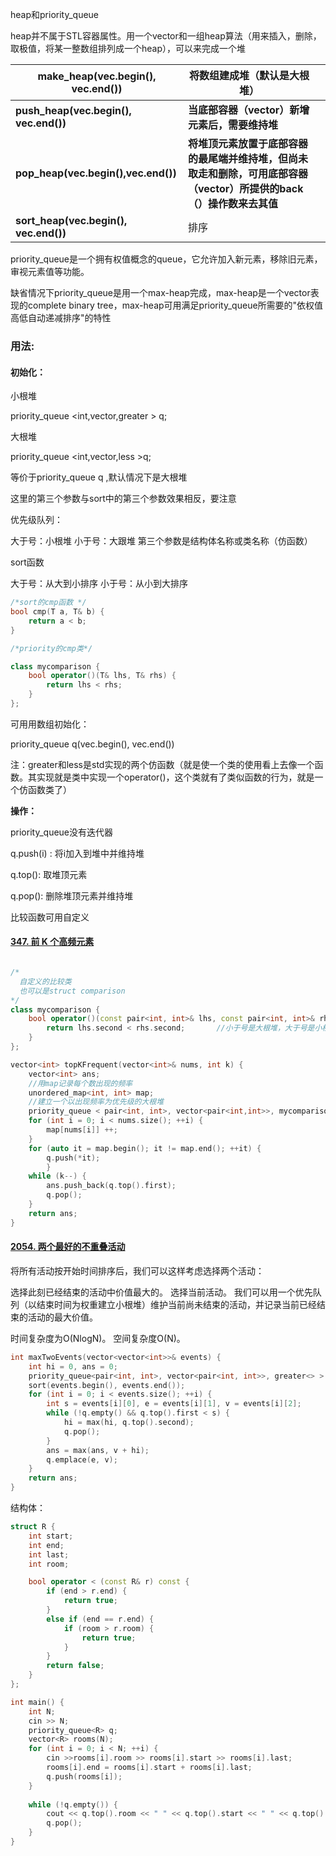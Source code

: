 heap和priority_queue

heap并不属于STL容器属性。用一个vector和一组heap算法（用来插入，删除，取极值，将某一整数组排列成一个heap），可以来完成一个堆



| **make_heap(vec.begin(), vec.end())** | **将数组建成堆（默认是大根堆）**                             |      |
| ------------------------------------- | ------------------------------------------------------------ | ---- |
| **push_heap(vec.begin(), vec.end())** | **当底部容器（vector）新增元素后，需要维持堆**               |      |
| **pop_heap(vec.begin(),vec.end())**   | **将堆顶元素放置于底部容器的最尾端并维持堆，但尚未取走和删除，可用底部容器（vector）所提供的back（）操作数来去其值** |      |
| **sort_heap(vec.begin(), vec.end())** | 排序                                                         |      |



priority_queue是一个拥有权值概念的queue，它允许加入新元素，移除旧元素，审视元素值等功能。



缺省情况下priority_queue是用一个max-heap完成，max-heap是一个vector表现的complete binary tree，max-heap可用满足priority_queue所需要的"依权值高低自动递减排序"的特性



### **用法:**

#### 初始化：



小根堆

priority_queue <int,vector<int>,greater<int> > q;

大根堆

priority_queue <int,vector<int>,less<int> >q;

等价于priority_queue<int> q ,默认情况下是大根堆



这里的第三个参数与sort中的第三个参数效果相反，要注意

优先级队列：

大于号：小根堆       小于号：大跟堆    第三个参数是结构体名称或类名称（仿函数）

sort函数

大于号：从大到小排序     小于号：从小到大排序

```c++
/*sort的cmp函数 */
bool cmp(T a, T& b) {
    return a < b;
}

/*priority的cmp类*/

class mycomparison {
    bool operator()(T& lhs, T& rhs) {
        return lhs < rhs;      
    }
};
```



可用用数组初始化：

priority_queue<int> q(vec.begin(), vec.end())



注：greater和less是std实现的两个仿函数（就是使一个类的使用看上去像一个函数。其实现就是类中实现一个operator()，这个类就有了类似函数的行为，就是一个仿函数类了）




**操作：**

priority_queue没有迭代器



q.push(i) : 将i加入到堆中并维持堆

q.top(): 取堆顶元素

q.pop(): 删除堆顶元素并维持堆



比较函数可用自定义





#### [347. 前 K 个高频元素](https://leetcode-cn.com/problems/top-k-frequent-elements/)

```c++

/*
  自定义的比较类
  也可以是struct comparison
*/
class mycomparison {
    bool operator()(const pair<int, int>& lhs, const pair<int, int>& rhs) {
        return lhs.second < rhs.second;       //小于号是大根堆，大于号是小根堆，和sort中的比较函数相反
    }
};

vector<int> topKFrequent(vector<int>& nums, int k) {
    vector<int> ans;
    //用map记录每个数出现的频率
    unordered_map<int, int> map;
    //建立一个以出现频率为优先级的大根堆
    priority_queue < pair<int, int>, vector<pair<int,int>>, mycomparison > q;
    for (int i = 0; i < nums.size(); ++i) {
        map[nums[i]] ++;
    }
    for (auto it = map.begin(); it != map.end(); ++it) {
        q.push(*it);
        }
    while (k--) {
        ans.push_back(q.top().first);
        q.pop();
    }
    return ans;
}
```



#### [2054. 两个最好的不重叠活动](https://leetcode-cn.com/problems/two-best-non-overlapping-events/)

将所有活动按开始时间排序后，我们可以这样考虑选择两个活动：

选择此刻已经结束的活动中价值最大的。
选择当前活动。
我们可以用一个优先队列（以结束时间为权重建立小根堆）维护当前尚未结束的活动，并记录当前已经结束的活动的最大价值。

时间复杂度为O(NlogN)。
空间复杂度O(N)。



```c++
int maxTwoEvents(vector<vector<int>>& events) {
	int hi = 0, ans = 0;
	priority_queue<pair<int, int>, vector<pair<int, int>>, greater<> > q;
	sort(events.begin(), events.end());
	for (int i = 0; i < events.size(); ++i) {
		int s = events[i][0], e = events[i][1], v = events[i][2];
		while (!q.empty() && q.top().first < s) {
			hi = max(hi, q.top().second);
			q.pop();
		}
		ans = max(ans, v + hi);
		q.emplace(e, v);
	}
	return ans;
}

```







结构体：

```c++
struct R {
	int start;
	int end;
	int last;
	int room;

	bool operator < (const R& r) const {
		if (end > r.end) {
			return true;
		}
		else if (end == r.end) {
			if (room > r.room) {
				return true;
			}
		}
		return false;
	}
};

int main() {
	int N;
	cin >> N;
	priority_queue<R> q;
	vector<R> rooms(N);
	for (int i = 0; i < N; ++i) {
		cin >>rooms[i].room >> rooms[i].start >> rooms[i].last;
		rooms[i].end = rooms[i].start + rooms[i].last;
		q.push(rooms[i]);
	}
	
	while (!q.empty()) {
		cout << q.top().room << " " << q.top().start << " " << q.top().end << endl;
		q.pop();
 	}
}
```

